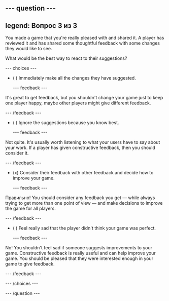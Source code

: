 --- question ---
---
legend: Вопрос 3 из 3
---

You made a game that you're really pleased with and shared it. A player has reviewed it and has shared some thoughtful feedback with some changes they would like to see.

What would be the best way to react to their suggestions?

--- choices ---

- ( ) Immediately make all the changes they have suggested.

  --- feedback ---

It's great to get feedback, but you shouldn't change your game just to keep one player happy, maybe other players might give different feedback.

  --- /feedback ---

- ( ) Ignore the suggestions because you know best.

  --- feedback ---

Not quite. It's usually worth listening to what your users have to say about your work. If a player has given constructive feedback, then you should consider it.

  --- /feedback ---

- (x) Consider their feedback with other feedback and decide how to improve your game.

  --- feedback ---

Правильно! You should consider any feedback you get — while always trying to get more than one point of view — and make decisions to improve the game for all players.

  --- /feedback ---

- ( ) Feel really sad that the player didn't think your game was perfect.

  --- feedback ---

No! You shouldn't feel sad if someone suggests improvements to your game. Constructive feedback is really useful and can help improve your game. You should be pleased that they were interested enough in your game to give feedback.

  --- /feedback ---

--- /choices ---

--- /question ---